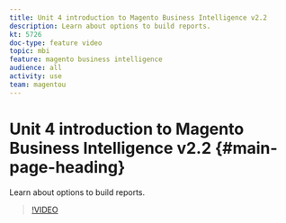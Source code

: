 ```yaml
---
title: Unit 4 introduction to Magento Business Intelligence v2.2
description: Learn about options to build reports.
kt: 5726
doc-type: feature video
topic: mbi
feature: magento business intelligence
audience: all
activity: use
team: magentou
---
```


# Unit 4 introduction to Magento Business Intelligence v2.2 {#main-page-heading}

Learn about options to build reports.

>[!VIDEO](https://video.tv.adobe.com/v/35981?quality=12&learn=on)